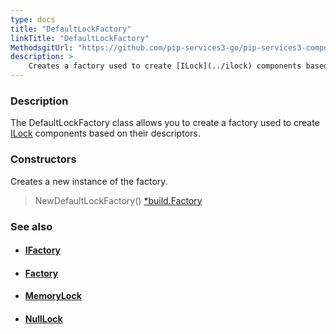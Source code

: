 ```yaml
---
type: docs
title: "DefaultLockFactory"
linkTitle: "DefaultLockFactory"
MethodsgitUrl: "https://github.com/pip-services3-go/pip-services3-components-go"
description: >
    Creates a factory used to create [ILock](../ilock) components based on their descriptors.
---
```


### Description

The DefaultLockFactory class allows you to create a factory used to create [ILock](../ilock) components based on their descriptors.

### Constructors
Creates a new instance of the factory.

> NewDefaultLockFactory() [*build.Factory](../../build/factory)


### See also
- #### [IFactory](../../build/ifactory)
- #### [Factory](../../build/factory)
- #### [MemoryLock](../memory_lock)
- #### [NullLock](../null_lock)
